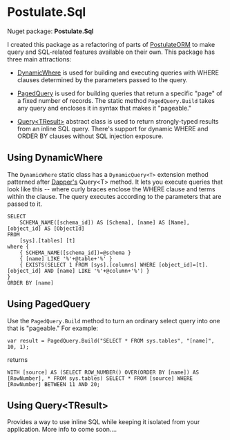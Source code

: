# Postulate.Sql

Nuget package: **Postulate.Sql**

I created this package as a refactoring of parts of [PostulateORM](https://github.com/adamosoftware/PostulateORM) to make query and SQL-related features available on their own. This package has three main attractions:

- [DynamicWhere](https://github.com/adamosoftware/Postulate.Sql/blob/master/Postulate.Sql/DynamicWhere.cs) is used for building and executing queries with WHERE clauses determined by the parameters passed to the query.

- [PagedQuery](https://github.com/adamosoftware/Postulate.Sql/blob/master/Postulate.Sql/PagedQuery.cs) is used for building queries that return a specific "page" of a fixed number of records. The static method `PagedQuery.Build` takes any query and encloses it in syntax that makes it "pageable."

- [Query&lt;TResult&gt;](https://github.com/adamosoftware/Postulate.Sql/blob/master/Postulate.Sql/Abstract/Query.cs) abstract class is used to return strongly-typed results from an inline SQL query. There's support for dynamic WHERE and ORDER BY clauses without SQL injection exposure.

## Using DynamicWhere

The `DynamicWhere` static class has a `DynamicQuery<T>` extension method patterned after [Dapper's](https://github.com/StackExchange/Dapper) Query&lt;T&gt; method. It lets you execute queries that look like this -- where curly braces enclose the WHERE clause and terms within the clause. The query executes according to the parameters that are passed to it.

    SELECT 
        SCHEMA_NAME([schema_id]) AS [Schema], [name] AS [Name], [object_id] AS [ObjectId]
    FROM 
        [sys].[tables] [t]	
    where {
        { SCHEMA_NAME([schema_id])=@schema }
        { [name] LIKE '%'+@table+'%' }
        { EXISTS(SELECT 1 FROM [sys].[columns] WHERE [object_id]=[t].[object_id] AND [name] LIKE '%'+@column+'%') }
    }			    		
    ORDER BY [name]
    
## Using PagedQuery

Use the `PagedQuery.Build` method to turn an ordinary select query into one that is "pageable." For example:

    var result = PagedQuery.Build("SELECT * FROM sys.tables", "[name]", 10, 1);
    
returns

    WITH [source] AS (SELECT ROW_NUMBER() OVER(ORDER BY [name]) AS [RowNumber], * FROM sys.tables) SELECT * FROM [source] WHERE [RowNumber] BETWEEN 11 AND 20;
    
## Using Query&lt;TResult&gt;

Provides a way to use inline SQL while keeping it isolated from your application. More info to come soon....
